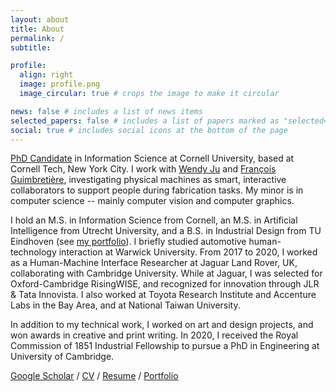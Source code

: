 ```yaml
---
layout: about
title: About
permalink: /
subtitle:

profile:
  align: right
  image: profile.png
  image_circular: true # crops the image to make it circular

news: false # includes a list of news items
selected_papers: false # includes a list of papers marked as "selected={true}"
social: true # includes social icons at the bottom of the page
---
```


[PhD Candidate](https://infosci.cornell.edu/content/bremers) in Information Science at Cornell University, based at Cornell Tech, New York City. I work with [Wendy Ju](https://wendyju.com) and [François Guimbretière](https://infosci.cornell.edu/content/guimbretière), investigating physical machines as smart, interactive collaborators to support people during fabrication tasks. My minor is in computer science -- mainly computer vision and computer graphics. 

I hold an M.S. in Information Science from Cornell, an M.S. in Artificial Intelligence from Utrecht University, and a B.S. in Industrial Design from TU Eindhoven (see [my portfolio](https://bremers.github.io/cv/Bremers_portfolio2025.pdf)). I briefly studied automotive human-technology interaction at Warwick University. From 2017 to 2020, I worked as a Human-Machine Interface Researcher at Jaguar Land Rover, UK, collaborating with Cambridge University. While at Jaguar, I was selected for Oxford-Cambridge RisingWISE, and recognized for innovation through JLR & Tata Innovista. I also worked at Toyota Research Institute and Accenture Labs in the Bay Area, and at National Taiwan University.

In addition to my technical work, I worked on art and design projects, and won awards in creative and print writing. In 2020, I received the Royal Commission of 1851 Industrial Fellowship to pursue a PhD in Engineering at University of Cambridge.

[Google Scholar](https://scholar.google.com/citations?user=WB5PtlIAAAAJ&hl=en) / [CV](https://bremers.github.io/cv/Bremers_cv.pdf) / [Resume](https://bremers.github.io/cv/Bremers_resume.pdf) / [Portfolio](https://bremers.github.io/cv/Bremers_portfolio2025.pdf) 
